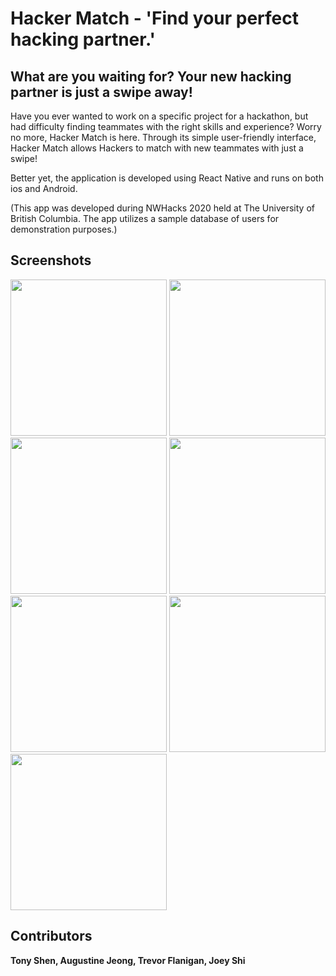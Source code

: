 # Hacker Match - 'Find your perfect hacking partner.'

## What are you waiting for? Your new hacking partner is just a swipe away! 
Have you ever wanted to work on a specific project for a hackathon, but had difficulty finding teammates with the right skills and experience? Worry no more, Hacker Match is here. Through its simple user-friendly interface, Hacker Match allows Hackers to match with new teammates with just a swipe! <br/>  

Better yet, the application is developed using React Native and runs on both ios and Android. <br/> 

(This app was developed during NWHacks 2020 held at The University of British Columbia. The app utilizes a sample database of users for demonstration purposes.)

## Screenshots 

<div>
<img src="https://user-images.githubusercontent.com/14143525/72225033-9bb39d80-3535-11ea-962e-fab9114e8408.jpg" width="250">
<img src="https://user-images.githubusercontent.com/14143525/72225035-a110e800-3535-11ea-92f7-3b4ce02e5d14.jpg" width="250">
<img src="https://user-images.githubusercontent.com/14143525/72225036-a40bd880-3535-11ea-9dec-de2082093b96.jpg" width="250">
  
<img src="https://user-images.githubusercontent.com/14143525/72225487-db30b880-353a-11ea-9712-e85eb90bbf16.jpg" width="250">
<img src="https://user-images.githubusercontent.com/14143525/72225489-de2ba900-353a-11ea-8970-29d4ec58aeac.jpg" width="250">
<img src="https://user-images.githubusercontent.com/14143525/72225503-f69bc380-353a-11ea-9b94-27a26b0cf8fa.jpg" width="250">
<img src="https://user-images.githubusercontent.com/14143525/72225507-fbf90e00-353a-11ea-8b5c-22e1bd2cb197.jpg" width="250">

## Contributors

**Tony Shen, Augustine Jeong, Trevor Flanigan, Joey Shi**
